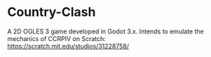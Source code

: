 # Country-Clash
A 2D OGLES 3 game developed in Godot 3.x. Intends to emulate the mechanics of CCRPIV on Scratch: https://scratch.mit.edu/studios/31228758/
